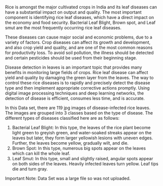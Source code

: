 Rice is amongst the major cultivated crops in India and its leaf diseases can have a substantial impact on output and quality. The most important component is identifying rice leaf diseases, which have a direct impact on the economy and food security. Bacterial Leaf Blight, Brown spot, and Leaf smut are the most frequently occurring rice leaf diseases.

These diseases can cause major social and economic problems, due to a variety of factors. Crop diseases can affect its growth and development, and also crop yield and quality, and are one of the most common reasons for productivity loss. To avoid soil pollution, the illness should be detected and certain pesticides should be used from their beginning stage.

Disease detection in leaves is an important topic that provides many benefits in monitoring large fields of crops. Rice leaf disease can affect yield and quality by damaging the green layer from the leaves. The way to control these rice diseases is to rapidly and precisely detect the disease type and then implement appropriate corrective actions promptly. Using digital image processing techniques and deep learning networks, the detection of disease is efficient, consumes less time, and is accurate.

In this Data set, there are 119 jpg images of disease-infected rice leaves. The images are grouped into 3 classes based on the type of disease. The different types of diseases classified here are as follows:

1. Bacterial Leaf Blight: In this type, the leaves of the rice plant become light green to greyish green, and water-soaked streaks appear on the leaves but later, they form larger yellowish lesions with uneven edges. Further, the leaves become yellow, gradually wilt, and die.
2. Brown Spot: In this type, numerous big spots appear on the leaves which can kill the whole leaf.
3. Leaf Smut: In this type, small and slightly raised, angular spots appear on both sides of the leaves. Heavily infected leaves turn yellow. Leaf tips die and turn gray.

Important Note: Data Set was a large file so was not uploaded.
